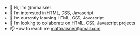- 👋 Hi, I’m @mmaisner
- 👀 I’m interested in HTML, CSS, Javascript
- 🌱 I’m currently learning HTML, CSS, Javascript
- 💞️ I’m looking to collaborate on HTML, CSS, Javascript projects
- 📫 How to reach me mattmaisner@gmail.com

<!---
mmaisner/mmaisner is a ✨ special ✨ repository because its `README.md` (this file) appears on your GitHub profile.
You can click the Preview link to take a look at your changes.
--->
